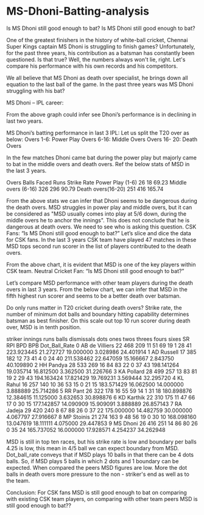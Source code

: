 # MS-Dhoni-Batting-analysis
Is MS Dhoni still good enough to bat?
Is MS Dhoni still good enough to bat?

One of the greatest finishers in the history of white-ball cricket, Chennai Super Kings captain MS Dhoni is struggling to finish games? Unfortunately, for the past three years, his contribution as a batsman has constantly been questioned. Is that true? Well, the numbers always won't lie, right. Let's compare his performance with his own records and his competitors.

We all believe that MS Dhoni as death over specialist, he brings down all equation to the last ball of the game. In the past three years was MS Dhoni struggling with his bat?

MS Dhoni – IPL career:
		
 

From the above graph could infer see Dhoni’s performance is in declining in last two years.

MS Dhoni’s batting performance in last 3 IPL:
Let us split the T20 over as below:
Overs 1-6: Power Play
Overs 6-16: Middle Overs
Overs 16- 20: Death Overs

In the few matches Dhoni came bat during the power play but majorly came to bat in the middle overs and death overs. Ref the below stats of MSD in the last 3 years.

Overs	Balls Faced	Runs	Strike Rate
Power Play (1-6)	26	18	69.23
Middle overs (6-16)	326	296	90.79
Death overs(16-20)	251	416	165.74

From the above stats we can infer that Dhoni seems to be dangerous during the death overs. MSD struggles in power play and middle overs, but it can be considered as "MSD usually comes into play at 5/6 down, during the middle overs he to anchor the innings". This does not conclude that he is dangerous at death overs. We need to see who is asking this question.
CSK Fans: “Is MS Dhoni still good enough to bat?”
Let’s slice and dice the data for CSK fans. 
In the last 3 years CSK team have played 47 matches in these MSD tops second run scorer in the list of players contributed to the death overs. 
  
From the above chart, it is evident that MSD is one of the key players within CSK team. 
 Neutral Cricket Fan: “Is MS Dhoni still good enough to bat?”

Let’s compare MSD performance with other team players during the death overs in last 3 years. From the below chart, we can infer that MSD in the fifth highest run scorer and seems to be a better death over batsman.
 
Do only runs matter in T20 cricket during death overs? Strike rate, the number of minimum dot balls and boundary hitting capability determines batsman as best finisher. 
On this scale out top 10 run scorer during death over, MSD is in tenth position.  

striker	innings	runs	balls	dismissals	dots	ones	twos	threes	fours	sixes	SR	RPI	BPD	BPB	Dot_Ball_Rate
0	AB de Villiers	22	468	209	11	51	69	19	1	28	41	223.923445	21.272727	19.000000	3.028986	24.401914
1	AD Russell	17	385	182	12	73	41	4	0	24	40	211.538462	22.647059	15.166667	2.843750	40.109890
2	HH Pandya	28	533	269	16	84	83	22	0	37	43	198.141264	19.035714	16.812500	3.362500	31.226766
3	KA Pollard	28	499	257	13	83	81	19	2	29	43	194.163424	17.821429	19.769231	3.569444	32.295720
4	KL Rahul	16	257	140	10	36	53	15	0	21	15	183.571429	16.062500	14.000000	3.888889	25.714286
5	RR Pant	26	322	178	16	55	59	14	1	31	18	180.898876	12.384615	11.125000	3.632653	30.898876
6	KD Karthik	22	310	175	11	47	66	17	0	30	15	177.142857	14.090909	15.909091	3.888889	26.857143
7	RA Jadeja	29	420	240	8	67	88	26	0	37	22	175.000000	14.482759	30.000000	4.067797	27.916667
8	MP Stoinis	21	274	163	9	48	56	19	0	30	10	168.098160	13.047619	18.111111	4.075000	29.447853
9	MS Dhoni	26	416	251	14	86	80	26	0	35	24	165.737052	16.000000	17.928571	4.254237	34.262948


MSD is still in top ten races, but his strike rate is low and boundary per balls 4.25 is low, this mean in 4/5 ball we can expect boundary from MSD. Dot_ball_rate conveys that if MSD plays 10 balls in that there can be 4 dots balls. So, if MSD plays 5 balls in which 2 dots and 1 boundary can be expected. When compared the peers MSD figures are low. More the dot balls in death overs more pressure to the non - striker's end as well as to the team.

Conclusion:
For CSK fans MSD is still good enough to bat on comparing with existing CSK team players, on comparing with other team peers MSD is still good enough to bat??

